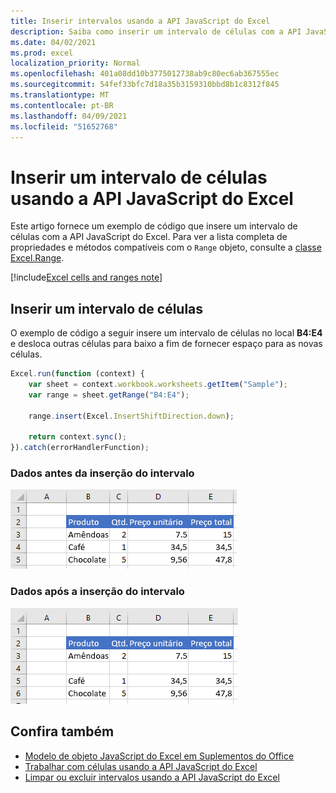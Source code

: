 ```yaml
---
title: Inserir intervalos usando a API JavaScript do Excel
description: Saiba como inserir um intervalo de células com a API JavaScript do Excel.
ms.date: 04/02/2021
ms.prod: excel
localization_priority: Normal
ms.openlocfilehash: 401a08dd10b3775012738ab9c80ec6ab367555ec
ms.sourcegitcommit: 54fef33bfc7d18a35b3159310bbd8b1c8312f845
ms.translationtype: MT
ms.contentlocale: pt-BR
ms.lasthandoff: 04/09/2021
ms.locfileid: "51652768"
---
```

# <a name="insert-a-range-of-cells-using-the-excel-javascript-api"></a>Inserir um intervalo de células usando a API JavaScript do Excel

Este artigo fornece um exemplo de código que insere um intervalo de células com a API JavaScript do Excel. Para ver a lista completa de propriedades e métodos compatíveis com o `Range` objeto, consulte a [classe Excel.Range](/javascript/api/excel/excel.range).

[!include[Excel cells and ranges note](../includes/note-excel-cells-and-ranges.md)]

## <a name="insert-a-range-of-cells"></a>Inserir um intervalo de células

O exemplo de código a seguir insere um intervalo de células no local **B4:E4** e desloca outras células para baixo a fim de fornecer espaço para as novas células.

```js
Excel.run(function (context) {
    var sheet = context.workbook.worksheets.getItem("Sample");
    var range = sheet.getRange("B4:E4");

    range.insert(Excel.InsertShiftDirection.down);

    return context.sync();
}).catch(errorHandlerFunction);
```

### <a name="data-before-range-is-inserted"></a>Dados antes da inserção do intervalo

![Dados no Excel antes da inserção do intervalo](../images/excel-ranges-start.png)

### <a name="data-after-range-is-inserted"></a>Dados após a inserção do intervalo

![Dados no Excel após a inserção do intervalo](../images/excel-ranges-after-insert.png)

## <a name="see-also"></a>Confira também

- [Modelo de objeto JavaScript do Excel em Suplementos do Office](excel-add-ins-core-concepts.md)
- [Trabalhar com células usando a API JavaScript do Excel](excel-add-ins-cells.md)
- [Limpar ou excluir intervalos usando a API JavaScript do Excel](excel-add-ins-ranges-clear-delete.md)
